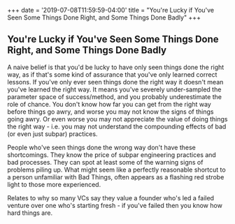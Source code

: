 +++
date = '2019-07-08T11:59:59-04:00'
title = "You're Lucky if You've Seen Some Things Done Right, and Some Things Done Badly"
+++
## You're Lucky if You've Seen Some Things Done Right, and Some Things Done Badly
A naive belief is that you'd be lucky to have only seen things done the right way, as if that's some kind of assurance that you've only learned correct lessons.
If you've only ever seen things done the right way it doesn't mean you've learned the right way. It means you've severely under-sampled the parameter space of success/method, and you probably underestimate the role of chance. You don't know how far you can get from the right way before things go awry, and worse you may not know the signs of things going awry. Or even worse you may not appreciate the value of doing things the right way - i.e. you may not understand the compounding effects of bad (or even just subpar) practices.

People who've seen things done the wrong way don't have these shortcomings. They know the price of subpar engineering practices and bad processes. They can spot at least some of the warning signs of problems piling up. What might seem like a perfectly reasonable shortcut to a person unfamiliar with Bad Things, often appears as a flashing red strobe light to those more experienced.

Relates to why so many VCs say they value a founder who's led a failed venture over one who's starting fresh - if you've failed then you know how hard things are.
